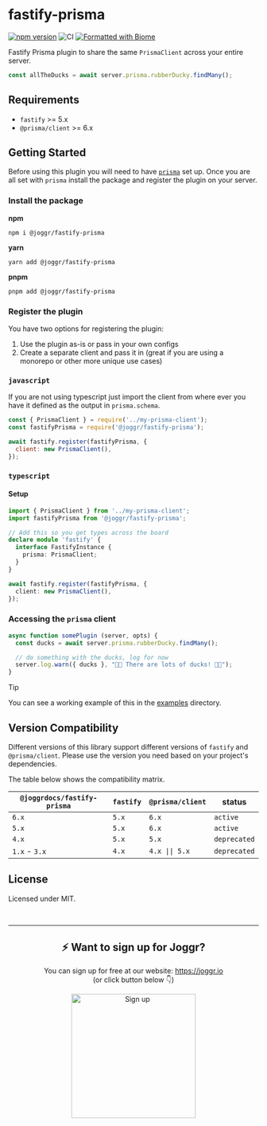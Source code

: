 # fastify-prisma

[![npm version](https://img.shields.io/npm/v/%40joggr/fastify-prisma)](https://www.npmjs.com/package/@joggr/fastify-prisma)
![CI](https://github.com/joggrdocs/fastify-prisma/workflows/CI/badge.svg)
[![Formatted with Biome](https://img.shields.io/badge/Formatted_with-Biome-60a5fa?style=flat&logo=biome)](https://biomejs.dev/)

Fastify Prisma plugin to share the same `PrismaClient` across your entire server.

```typescript
const allTheDucks = await server.prisma.rubberDucky.findMany();
```

## Requirements

- `fastify` >= 5.x
- `@prisma/client` >= 6.x

## Getting Started

Before using this plugin you will need to have [`prisma`](https://www.prisma.io/docs/getting-started) set up. Once you are all set with `prisma` install the package and register the plugin on your server.

### Install the package

**npm**

```shell
npm i @joggr/fastify-prisma
```

**yarn**

```shell
yarn add @joggr/fastify-prisma
```

**pnpm**

```shell
pnpm add @joggr/fastify-prisma
```

### Register the plugin

You have two options for registering the plugin:

1. Use the plugin as-is or pass in your own configs
2. Create a separate client and pass it in (great if you are using a monorepo or other more unique use cases)

### `javascript`

If you are not using typescript just import the client from where ever you have it defined as 
the output in `prisma.schema`.

```javascript
const { PrismaClient } = require('../my-prisma-client');
const fastifyPrisma = require('@joggr/fastify-prisma');

await fastify.register(fastifyPrisma, {
  client: new PrismaClient(),
});
```

### `typescript`

#### Setup

```typescript
import { PrismaClient } from '../my-prisma-client';
import fastifyPrisma from '@joggr/fastify-prisma';

// Add this so you get types across the board
declare module 'fastify' {
  interface FastifyInstance {
    prisma: PrismaClient;
  }
}

await fastify.register(fastifyPrisma, {
  client: new PrismaClient(),
});
```

### Accessing the `prisma` client

```typescript
async function somePlugin (server, opts) {
  const ducks = await server.prisma.rubberDucky.findMany();

  // do something with the ducks, log for now
  server.log.warn({ ducks }, "🐥🐥 There are lots of ducks! 🐥🐥");
}
```

> [!TIP]
> You can see a working example of this in the [examples](./examples) directory.

## Version Compatibility

Different versions of this library support different versions of `fastify` and `@prisma/client`. Please use the version you need based on your project's dependencies.

The table below shows the compatibility matrix.

| `@joggrdocs/fastify-prisma` | `fastify` | `@prisma/client`  | status       |
| ---------------------------- | --------- | ---------------- | ------------ |
| `6.x`                        | `5.x`     | `6.x`            | `active`     |
| `5.x`                        | `5.x`     | `6.x`            | `active`     |
| `4.x`                        | `5.x`     | `5.x`            | `deprecated` |
| `1.x` - `3.x`                | `4.x`     | `4.x \|\| 5.x`   | `deprecated` |

## License

Licensed under MIT.

<!-- sign up footer -->
<br>
<hr>
<h2 align="center">
   ⚡️ Want to sign up for Joggr?
</h2>
<p align="center">
    You can sign up for free at our website:  <a href="https://www.joggr.io/signup?utm_source=github&utm_medium=org-readme&utm_campaign=static-docs">https://joggr.io</a><br>
    (or click button below 👇)
</p>
<p align="center">
  <a href="https://www.joggr.io/signup?utm_source=github&utm_medium=org-readme&utm_campaign=static-docs">
    <img src="https://assets.joggr.io/github/badges/signup-badge.svg" width="250px" alt="Sign up" />
  </a>
</p>
<br>
